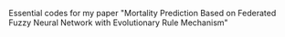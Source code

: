Essential codes for my paper "Mortality Prediction Based on Federated Fuzzy Neural Network with Evolutionary Rule Mechanism"
